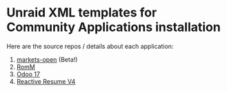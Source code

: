 # Unraid XML templates for Community Applications installation

Here are the source repos / details about each application:
1. [markets-open](https://github.com/Eurotimmy/markets-open) (Beta!)
2. [RomM](https://github.com/rommapp/romm)
3. [Odoo 17](https://hub.docker.com/_/odoo/)
4. [Reactive Resume V4](https://github.com/AmruthPillai/Reactive-Resume)
